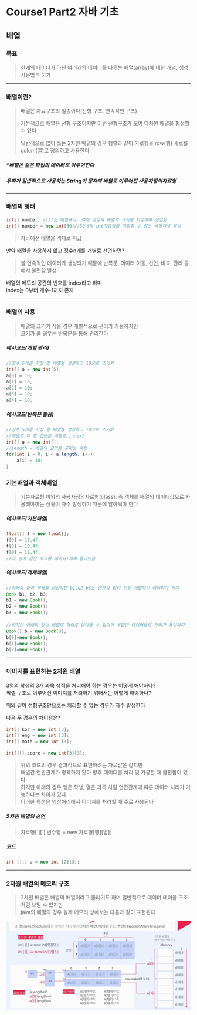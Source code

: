 # Course1 Part2 자바 기초   

## 배열

### 목표
> 한개의 데이터가 아닌 여러개의 데이터를 다루는 배열(array)에 대한 개념, 생성, 사용법 익히기
---
### 배열이란?
>배열은 자료구조의 일종이다(선형 구조, 연속적인 구조)
> 
>기본적으로 배열은 선형 구조이지만 이런 선형구조가 모여 다차원 배열을 형성할 수 있다   
>   
>일반적으로 많이 쓰는 2차원 배열의 경우 행렬과 같이 가로행을 row(행) 세로를colum(열)로 정의하고
사용한다

##### *배열은 같은 타입의 데이터로 이루어진다   
##### 우리가 일반적으로 사용하는 String이 문자의 배열로 이루어진 사용자정의자료형

---
### 배열의 형태
```java
int[] number; //[]는 배열표시, 객체 생성시 배열의 크기를 지정하여 생성함
int[] number = new int[30]//30개의 int자료형을 저장할 수 있는 배열객체 생성
```
> 자바에선 배열을 객체로 취급   

만약 배열을 사용하지 않고 정수n개를 개별로 선언하면?
> 불 연속적인 데이터가 생성되기 때문에 반복문, 데이터 이동, 선언, 비교, 관리 등에서 불편함 발생

배열의 메모리 공간의 번호를 index라고 하며   
index는 0부터 개수-1까지 존재

---
### 배열의 사용
> 배열의 크기가 작을 경우 개별적으로 관리가 가능하지만   
> 크기가 클 경우는 반복문을 통해 관리한다

##### 예시코드(개별 관리)
```java
//정수 5개를 저장 할 배열을 생성하고 10으로 초기화
int[] a = new int[5];
a[0] = 10;
a[1] = 10;
a[2] = 10;
a[3] = 10;
a[4] = 10;
```

##### 예시코드(반복문 활용)
```java
//정수 5개를 저장 할 배열을 생성하고 10으로 초기화
//배열의 각 방 접근은 배열명[index]
int[] a = new int[];
//length - 배열의 길이를 구하는 속성
for(int i = 0; i < a.length; i++){
    a[i] = 10;
}
```

### 기본배열과 객체배열
> 기본자료형 이외의 사용자정의자료형(class), 즉 객체를 배열의 데이터값으로
> 사용해야하는 상황이 자주 발생하기 때문에 알아둬야 한다

##### 예시코드(기본배열)
```java
float[] f = new float[];
f[0] = 17.4f;
f[0] = 18.4f;
f[0] = 19.4f;
//각 방에 같은 자료형 데이터1개씩 들어있음 
```

##### 예시코드(객체배열)
```java
//아래와 같이 객체를 생성하면 b1,b2,b3는 연관성 없이 전부 개별적인 데이터가 된다
Book b1, b2, b3;
b1 = new Book();
b2 = new Book();
b3 = new Book();

//하지만 아래와 같이 배열의 형태로 담아둘 수 있다면 복잡한 데이터들의 관리가 용이하다
Book[] b = new Book[3];
b[0]=new Book();
b[1]=new Book();
b[2]=new Book();
```
---
### 이미지를 표현하는 2차원 배열
3명의 학생의 3개 과목 성적을 처리해야 하는 경우는 어떻게 해야하나?   
픽셀 구조로 이루어진 이미지를 처리하기 위해서는 어떻게 해야하나?   

위와 같이 선형구조만으로는 처리할 수 없는 경우가 자주 발생한다

다음 두 경우의 차이점은?
```java
int[] kor = new int [3];
int[] eng = new int [3];
int[] math = new int [3];
```
```java
int[][] score = new int[3][3];
```

> 위의 코드의 경우 결과적으로 표현하려는 자료값은 같지만   
> 배열간 연관관계가 명확하지 않아 향후 데이터를 처리 및 가공할 때 불편함이 있다   
> 하지만 아래의 경우 행은 학생, 열은 과목 처럼 연관관계에 따른 데이터 처리가 가능하다는 차이가 있다   
> 이러한 특성은 영상처리에서 이미지를 처리할 때 주로 사용된다

##### 2차원 배열의 선언
> 자료형[ ][ ] 변수명 = new 자료형[행][열];

##### 코드
```java
int [][] a = new int [2][3];
```
---
### 2차원 배열의 메모리 구조
> 2차원 배열은 배열의 배열이라고 불리기도 하며 일반적으로 데이터 테이블 구조처럼 보일 수 있지만   
> java의 배열의 경우 실제 메모리 상에서는 다음과 같이 표현된다

<img src="../../../../../image/ArrayStructure.png">   

